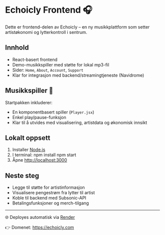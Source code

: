 # Echoicly Frontend 🎧

Dette er frontend-delen av Echoicly – en ny musikkplattform som setter artistøkonomi og lytterkontroll i sentrum.

## Innhold
- React-basert frontend
- Demo-musikkspiller med støtte for lokal mp3-fil
- Sider: `Home`, `About`, `Account`, `Support`
- Klar for integrasjon med backend/streamingtjeneste (Navidrome)

## Musikkspiller 🎵
Startpakken inkluderer:
- En komponentbasert spiller (`Player.jsx`)
- Enkel play/pause-funksjon
- Klar til å utvides med visualisering, artistdata og økonomisk innsikt

## Lokalt oppsett
1. Installer [Node.js](https://nodejs.org)
2. I terminal:
npm install
npm start
3. Åpne [http://localhost:3000](http://localhost:3000)

## Neste steg
- Legge til støtte for artistinformasjon
- Visualisere pengestrøm fra lytter til artist
- Koble til backend med Subsonic-API
- Betalingsfunksjoner og merch-tilgang

---

🌐 Deployes automatisk via [Render](https://render.com)

👉 Domenet: https://echoicly.com
